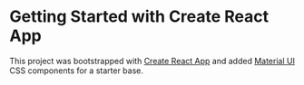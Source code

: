 # Getting Started with Create React App

This project was bootstrapped with [Create React App](https://github.com/facebook/create-react-app) and added [Material UI](https://github.com/mui-org/material-ui) CSS components for a starter base.
